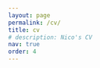 ```yaml
---
layout: page
permalink: /cv/
title: cv
# description: Nico's CV
nav: true
order: 4
---
```


<object data="/assets/pdf/Christianson_CV.pdf" width="100%" height="1000" type='application/pdf'/></object>

